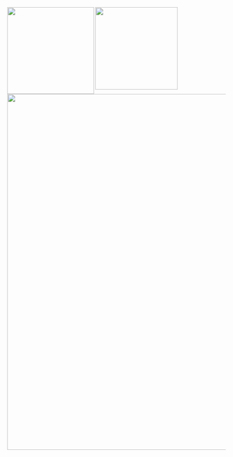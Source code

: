 <a href="https://github-readme-stats.vercel.app/api?username=shuji-oh&count_private=true&show_icons=true&bg_color=30,f06746,875191&text_color=ffffff&title_color=ffffff&icon_color=ffffff">
  <img align="left" height="200px"  src="https://github-readme-stats.vercel.app/api?username=shuji-oh&count_private=true&show_icons=true&bg_color=30,f06746,875191&text_color=ffffff&title_color=ffffff&icon_color=ffffff" />
</a>
<a href="https://github-readme-stats.vercel.app/api/top-langs/?username=shuji-oh&layout=compact&bg_color=30,f06746,875191&text_color=ffffff&title_color=ffffff&icon_color=ffffff">
  <img align="left" height="190px" src="https://github-readme-stats.vercel.app/api/top-langs/?username=shuji-oh&layout=compact&bg_color=30,f06746,875191&text_color=ffffff&title_color=ffffff&icon_color=ffffff" />
</a>
<a href="https://github-profile-trophy.vercel.app/?username=shuji-oh&theme=tokyonight&column=7">
  <img align="left" width="820px" src="https://github-profile-trophy.vercel.app/?username=shuji-oh&theme=tokyonight&column=7" />
</a>
